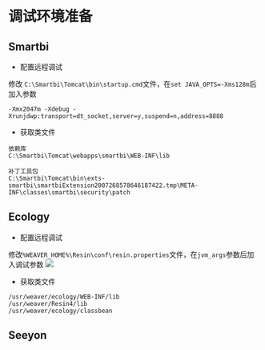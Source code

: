 # 调试环境准备

## Smartbi
- 配置远程调试

修改 `C:\Smartbi\Tomcat\bin\startup.cmd`文件，在`set JAVA_OPTS=-Xms128m`后加入参数
```
-Xmx2047m -Xdebug -Xrunjdwp:transport=dt_socket,server=y,suspend=n,address=8888
```
- 获取类文件
```
依赖库
C:\Smartbi\Tomcat\webapps\smartbi\WEB-INF\lib

补丁工具包
C:\Smartbi\Tomcat\bin\exts-smartbi\smartbiExtension2007268578646187422.tmp\META-INF\classes\smartbi\security\patch
```

## Ecology
- 配置远程调试

修改`%WEAVER_HOME%\Resin\conf\resin.properties`文件，在`jvm_args`参数后加入调试参数
![](https://image-oss-cfl.oss-cn-beijing.aliyuncs.com/images/image-20230818182918976.png)
- 获取类文件
```
/usr/weaver/ecology/WEB-INF/lib
/usr/weaver/Resin4/lib
/usr/weaver/ecology/classbean
```

## Seeyon